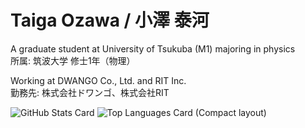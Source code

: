 # Taiga Ozawa / 小澤 泰河

A graduate student at University of Tsukuba (M1) majoring in physics<br>
所属: 筑波大学 修士1年（物理）

Working at DWANGO Co., Ltd. and RIT Inc.<br>
勤務先: 株式会社ドワンゴ、株式会社RIT

![GitHub Stats Card](https://github-readme-stats.vercel.app/api?username=taigaozawa)
![Top Languages Card (Compact layout)](https://github-readme-stats.vercel.app/api/top-langs/?username=taigaozawa&layout=compact)

<!--
**taigaozawa/taigaozawa** is a ✨ _special_ ✨ repository because its `README.md` (this file) appears on your GitHub profile.

Here are some ideas to get you started:

- 🔭 I’m currently working on ...
- 🌱 I’m currently learning ...
- 👯 I’m looking to collaborate on ...
- 🤔 I’m looking for help with ...
- 💬 Ask me about ...
- 📫 How to reach me: ...
- 😄 Pronouns: ...
- ⚡ Fun fact: ...
-->
